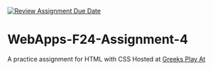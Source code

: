 [![Review Assignment Due Date](https://classroom.github.com/assets/deadline-readme-button-22041afd0340ce965d47ae6ef1cefeee28c7c493a6346c4f15d667ab976d596c.svg)](https://classroom.github.com/a/YNXypkor)
# WebApps-F24-Assignment-4
A practice assignment for HTML with CSS
Hosted at [Greeks Play At](file:///C:/Users/s572836/OneDrive%20-%20nwmissouri.edu/Desktop/webapps-repos/44563-webapps-f24-assignment4-BhaveshGoswami11/greekplay.html)
